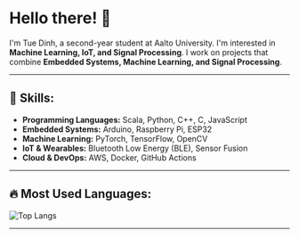 
# Hello there! 👋  

I'm Tue Dinh, a second-year student at Aalto University. I'm interested in **Machine Learning, IoT, and Signal Processing**. I work on projects that combine **Embedded Systems, Machine Learning, and Signal Processing**.

---

## 🚀 Skills:
- **Programming Languages:** Scala, Python, C++, C, JavaScript  
- **Embedded Systems:** Arduino, Raspberry Pi, ESP32  
- **Machine Learning:** PyTorch, TensorFlow, OpenCV  
- **IoT & Wearables:** Bluetooth Low Energy (BLE), Sensor Fusion  
- **Cloud & DevOps:** AWS, Docker, GitHub Actions  

---

## 🔥 Most Used Languages:
![Top Langs](https://github-readme-stats.vercel.app/api/top-langs/?username=tuebachdinh&layout=compact&theme=gruvbox)

---



